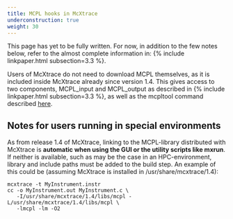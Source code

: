 ```yaml
---
title: MCPL hooks in McXtrace
underconstruction: true
weight: 30
---
```


This page has yet to be fully written. For now, in addition to the few notes
below, refer to the almost complete information in: {% include linkpaper.html
subsection=3.3 %}.

Users of McXtrace do not need to download MCPL themselves, as it is included
inside McXtrace already since version 1.4. This gives access to two components,
MCPL_input and MCPL_output as described in {% include linkpaper.html
subsection=3.3 %}, as well as the mcpltool command described
[here](LOCAL:usage_cmdline).

## Notes for users running in special environments

As from release 1.4 of McXtrace, linking to the MCPL-library
distributed with McXtrace is **automatic when using the GUI or the utility
scripts like mxrun**. If neither is available, such as may be the case in an HPC-environment,
library and include paths must be added to the build step. An example of this
could be (assuming McXtrace is installed in /usr/share/mcxtrace/1.4):

```shell
mcxtrace -t MyInstrument.instr 
cc -o MyInstrument.out MyInstrument.c \
   -I/usr/share/mcxtrace/1.4/libs/mcpl -L/usr/share/mcxtrace/1.4/libs/mcpl \
   -lmcpl -lm -O2
```

